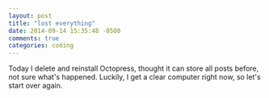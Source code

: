 ```yaml
---
layout: post
title: "lost everything"
date: 2014-09-14 15:35:48 -0500
comments: true
categories: coding
---
```

Today I delete and reinstall Octopress, thought it can store all posts before, not sure what's happened. Luckily, I get a clear computer right now, so let's start over again.
